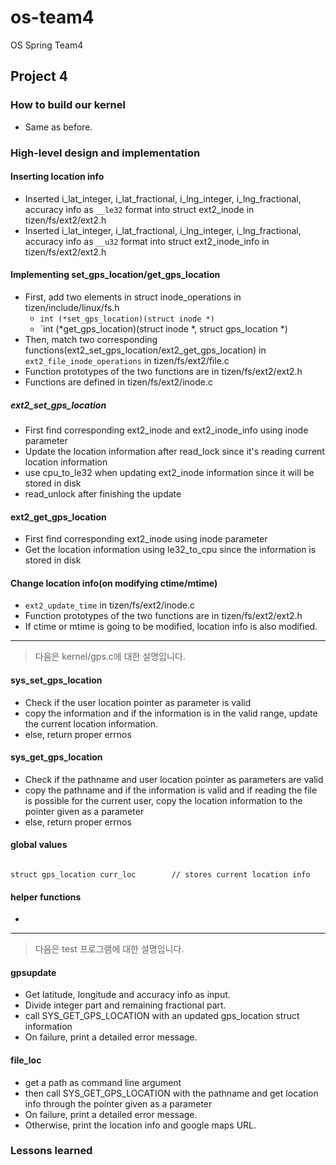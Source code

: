 # os-team4
OS Spring Team4
## Project 4

### How to build our kernel
* Same as before.

### High-level design and implementation
#### Inserting location info
* Inserted i_lat_integer, i_lat_fractional, i_lng_integer, i_lng_fractional, accuracy info as `__le32` format into struct ext2_inode in tizen/fs/ext2/ext2.h
* Inserted i_lat_integer, i_lat_fractional, i_lng_integer, i_lng_fractional, accuracy info as `__u32` format into struct ext2_inode_info in tizen/fs/ext2/ext2.h

#### Implementing set_gps_location/get_gps_location
* First, add two elements in struct inode_operations in tizen/include/linux/fs.h
  * `int (*set_gps_location)(struct inode *)`
  * `int (*get_gps_location)(struct inode *, struct gps_location *)
* Then, match two corresponding functions(ext2_set_gps_location/ext2_get_gps_location) in `ext2_file_inode_operations` in tizen/fs/ext2/file.c
* Function prototypes of the two functions are in tizen/fs/ext2/ext2.h
* Functions are defined in tizen/fs/ext2/inode.c
##### ext2_set_gps_location
* First find corresponding ext2_inode and ext2_inode_info using inode parameter
* Update the location information after read_lock since it's reading current location information
* use cpu_to_le32 when updating ext2_inode information since it will be stored in disk
* read_unlock after finishing the update

#### ext2_get_gps_location
* First find corresponding ext2_inode using inode parameter
* Get the location information using le32_to_cpu since the information is stored in disk

#### Change location info(on modifying ctime/mtime)
* `ext2_update_time` in tizen/fs/ext2/inode.c 
* Function prototypes of the two functions are in tizen/fs/ext2/ext2.h
* If ctime or mtime is going to be modified, location info is also modified.

---

> 다음은 kernel/gps.c에 대한 설명입니다.

#### sys_set_gps_location
* Check if the user location pointer as parameter is valid
* copy the information and if the information is in the valid range, update the current location information.
* else, return proper errnos

#### sys_get_gps_location
* Check if the pathname and user location pointer as parameters are valid
* copy the pathname and if the information is valid and if reading the file is possible for the current user, copy the location information to the pointer given as a parameter
* else, return proper errnos

#### global values
<pre><code>
struct gps_location curr_loc        // stores current location info
</code></pre>
#### helper functions
* 
---

> 다음은 test 프로그램에 대한 설명입니다.

#### gpsupdate
* Get latitude, longitude and accuracy info as input.
* Divide integer part and remaining fractional part.
* call SYS_GET_GPS_LOCATION with an updated gps_location struct information
* On failure, print a detailed error message.

#### file_loc
* get a path as command line argument
* then call SYS_GET_GPS_LOCATION with the pathname and get location info through the pointer given as a parameter
* On failure, print a detailed error message.
* Otherwise, print the location info and google maps URL.

### Lessons learned

